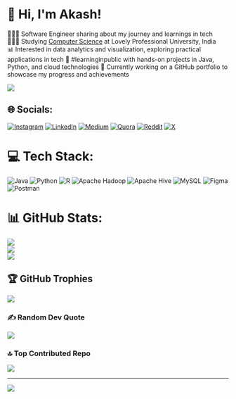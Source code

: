 <!-- Level 3: Add custom code -->

# 👋 Hi, I'm Akash!
👩🏻‍💻 Software Engineer sharing about my journey and learnings in tech<br/>
👩🏻‍🎓 Studying [Computer Science](https://www.lpu.in/) at Lovely Professional University, India<br/>
📊 Interested in data analytics and visualization, exploring practical applications in tech
🌱 #learninginpublic with hands-on projects in Java, Python, and cloud technologies
🎯 Currently working on a GitHub portfolio to showcase my progress and achievements

<!-- GitHub stats from https://github.com/anuraghazra/github-readme-stats -->
![](https://github-readme-stats.vercel.app/api?username=xsol05&theme=radical&hide_border=false&include_all_commits=true&count_private=true)<br/>
## 🌐 Socials:
[![Instagram](https://img.shields.io/badge/Instagram-%23E4405F.svg?logo=Instagram&logoColor=white)](https://instagram.com/akashkrgolu) [![LinkedIn](https://img.shields.io/badge/LinkedIn-%230077B5.svg?logo=linkedin&logoColor=white)](https://linkedin.com/in/akash-kumar-cse) [![Medium](https://img.shields.io/badge/Medium-12100E?logo=medium&logoColor=white)](https://medium.com/@@akash.krbksc2003) [![Quora](https://img.shields.io/badge/Quora-%23B92B27.svg?logo=Quora&logoColor=white)](https://quora.com/profile/Akash-Kumar-1850) [![Reddit](https://img.shields.io/badge/Reddit-%23FF4500.svg?logo=Reddit&logoColor=white)](https://reddit.com/user/Firm_Try5844) [![X](https://img.shields.io/badge/X-black.svg?logo=X&logoColor=white)](https://x.com/AkashKu14417648) 

# 💻 Tech Stack:
![Java](https://img.shields.io/badge/java-%23ED8B00.svg?style=for-the-badge&logo=openjdk&logoColor=white) ![Python](https://img.shields.io/badge/python-3670A0?style=for-the-badge&logo=python&logoColor=ffdd54) ![R](https://img.shields.io/badge/r-%23276DC3.svg?style=for-the-badge&logo=r&logoColor=white) ![Apache Hadoop](https://img.shields.io/badge/Apache%20Hadoop-66CCFF?style=for-the-badge&logo=apachehadoop&logoColor=black) ![Apache Hive](https://img.shields.io/badge/Apache%20Hive-FDEE21?style=for-the-badge&logo=apachehive&logoColor=black) ![MySQL](https://img.shields.io/badge/mysql-4479A1.svg?style=for-the-badge&logo=mysql&logoColor=white) ![Figma](https://img.shields.io/badge/figma-%23F24E1E.svg?style=for-the-badge&logo=figma&logoColor=white) ![Postman](https://img.shields.io/badge/Postman-FF6C37?style=for-the-badge&logo=postman&logoColor=white)
# 📊 GitHub Stats:
![](https://github-readme-stats.vercel.app/api?username=Akash1359&theme=dark&hide_border=false&include_all_commits=true&count_private=false)<br/>
![](https://github-readme-streak-stats.herokuapp.com/?user=Akash1359&theme=dark&hide_border=false)<br/>
![](https://github-readme-stats.vercel.app/api/top-langs/?username=Akash1359&theme=dark&hide_border=false&include_all_commits=true&count_private=false&layout=compact)

## 🏆 GitHub Trophies
![](https://github-profile-trophy.vercel.app/?username=Akash1359&theme=radical&no-frame=false&no-bg=false&margin-w=4)

### ✍️ Random Dev Quote
![](https://quotes-github-readme.vercel.app/api?type=horizontal&theme=radical)

### 🔝 Top Contributed Repo
![](https://github-contributor-stats.vercel.app/api?username=Akash1359&limit=5&theme=dark&combine_all_yearly_contributions=true)

---
[![](https://visitcount.itsvg.in/api?id=Akash1359&icon=0&color=0)](https://visitcount.itsvg.in)

<!-- Proudly created with GPRM ( https://gprm.itsvg.in ) -->
